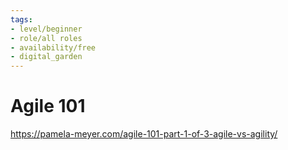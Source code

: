```yaml
---
tags: 
- level/beginner
- role/all roles
- availability/free
- digital_garden
---
```

# Agile 101
https://pamela-meyer.com/agile-101-part-1-of-3-agile-vs-agility/
